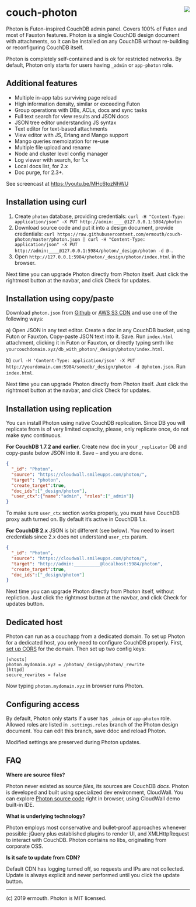 # <img align="right" src="http://jquerymy.com/kod/photon-github.png" /> couch-photon
Photon is Futon-inspired CouchDB admin panel. Covers 100% of Futon and most of Fauxton features. Photon is a single CouchDB design document with attachments, so it can be installed on any CouchDB without re-building or reconfiguring CouchDB itself.

Photon is completely self-contained and is ok for restricted networks. By default, Photon only starts for users having `_admin` or `app-photon` role.

## Additional features

* Multiple in-app tabs surviving page reload
* High information density, similar or exceeding Futon
* Group operations with DBs, ACLs, docs and sync tasks
* Full text search for view results and JSON docs
* JSON tree editor understanding JS syntax
* Text editor for text-based attachments
* View editor with JS, Erlang and Mango support
* Mango queries memoization for re-use
* Multiple file upload and rename
* Node and cluster level config manager
* Log viewer with search, for 1.x
* Local docs list, for 2.x
* Doc purge, for 2.3+.

See screencast at https://youtu.be/MHc6tozNhWU

## Installation using curl

1. Create `photon` database, providing credentials: `curl -H "Content-Type: application/json" -X PUT http://admin:____@127.0.0.1:5984/photon`
2. Download source code and put it into a design document, provide credentials: `curl https://raw.githubusercontent.com/ermouth/couch-photon/master/photon.json | curl -H "Content-Type: application/json" -X PUT http://admin:____@127.0.0.1:5984/photon/_design/photon -d @-`.
3. Open `http://127.0.0.1:5984/photon/_design/photon/index.html` in the browser. 

Next time you can upgrade Photon directly from Photon itself. Just click the rightmost button at the navbar, and click Check for updates.

## Installation using copy/paste
Download `photon.json` from [Github](https://raw.githubusercontent.com/ermouth/couch-photon/master/photon.json) or [AWS S3 CDN](https://s3-eu-west-1.amazonaws.com/cdn.cloudwall.me/photon/photon.json) and use one of the following ways:

a) Open JSON in any text editor. Create a doc in any CouchDB bucket, using Futon or Fauxton. Copy-paste JSON text into it. Save. Run `index.html` attachment, clicking it in Futon or Fauxton, or directly typing smth like `yourcouchdomain.xyz/db_with_photon/_design/photon/index.html`.

b) `curl -H 'Content-Type: application/json' -X PUT http://yourdomain.com:5984/somedb/_design/photon -d @photon.json`. Run `index.html`.

Next time you can upgrade Photon directly from Photon itself. Just click the rightmost button at the navbar, and click Check for updates.

## Installation using replication
You can install Photon using native CouchDB replication. Since DB you will replicate from is of very limited capacity, please, only replicate once, do not make sync continuous.

__For CouchDB 1.7.2 and earlier.__ Create new doc in your `_replicator` DB and copy-paste below JSON into it. Save – and you are done.
```json
{
  "_id": "Photon",
  "source": "https://cloudwall.smileupps.com/photon/",
  "target": "photon",
  "create_target":true,
  "doc_ids":["_design/photon"],
  "user_ctx":{"name":"admin", "roles":["_admin"]}
}
```
To make sure `user_ctx` section works properly, you must have CouchDB proxy auth turned on. By default it’s active in CouchDB 1.x.

__For CouchDB 2.x__ JSON is bit different (see below). You need to insert credentials since 2.x does not understand `user_ctx` param.
```json
{
  "_id": "Photon",
  "source": "https://cloudwall.smileupps.com/photon/",
  "target": "http://admin:__________@localhost:5984/photon",
  "create_target":true,
  "doc_ids":["_design/photon"]
}
```

Next time you can upgrade Photon directly from Photon itself, without repliction. Just click the rightmost button at the navbar, and click Check for updates button.

## Dedicated host

Photon can run as a couchapp from a dedicated domain. To set up Photon for a dedicated host, 
you only need to configure CouchDB properly. First, [set up CORS](https://cloudwall.me/setup_couch#h-16ylld74) 
for the domain. Then set up two config keys:
```
[vhosts] 
photon.mydomain.xyz = /photon/_design/photon/_rewrite
[httpd]
secure_rewrites = false
```
Now typing `photon.mydomain.xyz` in browser runs Photon.

## Configuring access

By default, Photon only starts if a user has `_admin` or `app-photon` role. Allowed roles are listed in `.settings.roles` branch of the Photon design document. You can edit this branch, save ddoc and reload Photon. 

Modified settings are preserved during Photon updates.

## FAQ

__Where are source files?__

Photon never existed as source _files_, its sources are CouchDB _docs_. Photon is developed and built using specialized dev environment, CloudWall. You can explore [Photon source code](https://cloudwall.me/_demo/#cw/Manifest/!WyJlZGl0IiwiY3ctUGhvdG9uLTFjY2QiXQ--) right in browser, using CloudWall demo built-in IDE.

__What is underlying technology?__

Photon employs most conservative and bullet-proof approaches whenever possible: jQuery plus established plugins to render UI, and XMLHttpRequest to interact with CouchDB. Photon contains no libs, originating from corporate OSS. 

__Is it safe to update from CDN?__

Default CDN has logging turned off, so requests and IPs are not collected. Update is always explicit and never performed until you click the update button. 

---

(c) 2019 ermouth. Photon is MIT licensed.
